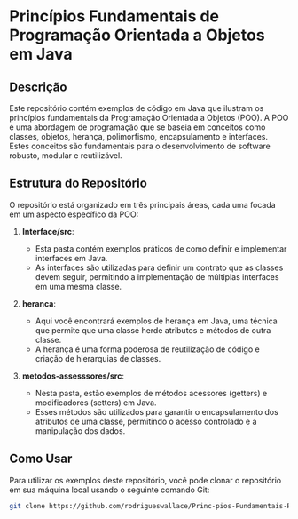 # Princípios Fundamentais de Programação Orientada a Objetos em Java

## Descrição

Este repositório contém exemplos de código em Java que ilustram os princípios fundamentais da Programação Orientada a Objetos (POO). A POO é uma abordagem de programação que se baseia em conceitos como classes, objetos, herança, polimorfismo, encapsulamento e interfaces. Estes conceitos são fundamentais para o desenvolvimento de software robusto, modular e reutilizável.

## Estrutura do Repositório

O repositório está organizado em três principais áreas, cada uma focada em um aspecto específico da POO:

1. **Interface/src**:
   - Esta pasta contém exemplos práticos de como definir e implementar interfaces em Java.
   - As interfaces são utilizadas para definir um contrato que as classes devem seguir, permitindo a implementação de múltiplas interfaces em uma mesma classe.

2. **heranca**:
   - Aqui você encontrará exemplos de herança em Java, uma técnica que permite que uma classe herde atributos e métodos de outra classe.
   - A herança é uma forma poderosa de reutilização de código e criação de hierarquias de classes.

3. **metodos-assesssores/src**:
   - Nesta pasta, estão exemplos de métodos acessores (getters) e modificadores (setters) em Java.
   - Esses métodos são utilizados para garantir o encapsulamento dos atributos de uma classe, permitindo o acesso controlado e a manipulação dos dados.

## Como Usar

Para utilizar os exemplos deste repositório, você pode clonar o repositório em sua máquina local usando o seguinte comando Git:

```bash
git clone https://github.com/rodrigueswallace/Princ-pios-Fundamentais-POO-Java.git
